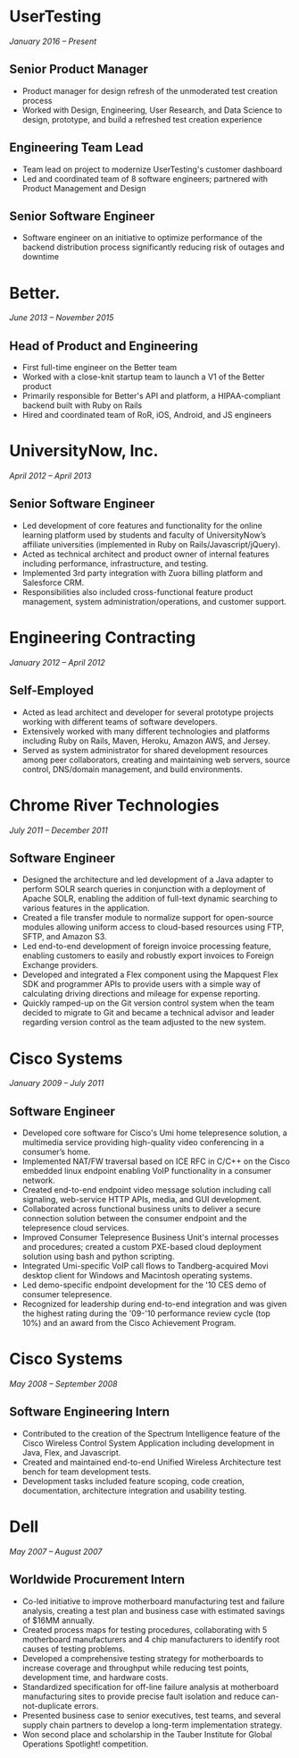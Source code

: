 # UserTesting
*January 2016 – Present*

## Senior Product Manager

- Product manager for design refresh of the unmoderated test creation process
- Worked with Design, Engineering, User Research, and Data Science to design, prototype, and build a refreshed test creation experience

## Engineering Team Lead

- Team lead on project to modernize UserTesting's customer dashboard
- Led and coordinated team of 8 software engineers; partnered with Product Management and Design

## Senior Software Engineer

- Software engineer on an initiative to optimize performance of the backend distribution process significantly reducing risk of outages and downtime

# Better.
*June 2013 – November 2015*

## Head of Product and Engineering

- First full-time engineer on the Better team
- Worked with a close-knit startup team to launch a V1 of the Better product
- Primarily responsible for Better's API and platform, a HIPAA-compliant backend built with Ruby on Rails
- Hired and coordinated team of RoR, iOS, Android, and JS engineers

# UniversityNow, Inc.
*April 2012 – April 2013*

## Senior Software Engineer

- Led development of core features and functionality for the online learning platform used by students and faculty of UniversityNow’s affiliate universities (implemented in Ruby on Rails/Javascript/jQuery).
- Acted as technical architect and product owner of internal features including performance, infrastructure, and testing.
- Implemented 3rd party integration with Zuora billing platform and Salesforce CRM.
- Responsibilities also included cross-functional feature product management, system administration/operations, and customer support.

# Engineering Contracting
*January 2012 – April 2012*

## Self-Employed

- Acted as lead architect and developer for several prototype projects working with different teams of software developers.
- Extensively worked with many different technologies and platforms including Ruby on Rails, Maven, Heroku, Amazon AWS, and Jersey.
- Served as system administrator for shared development resources among peer collaborators, creating and maintaining web servers, source control, DNS/domain management, and build environments.

# Chrome River Technologies
*July 2011 – December 2011*

## Software Engineer

- Designed the architecture and led development of a Java adapter to perform SOLR search queries in conjunction with a deployment of Apache SOLR, enabling the addition of full-text dynamic searching to various features in the application.
- Created a file transfer module to normalize support for open-source modules allowing uniform access to cloud-based resources using FTP, SFTP, and Amazon S3.
- Led end-to-end development of foreign invoice processing feature, enabling customers to easily and robustly export invoices to Foreign Exchange providers.
- Developed and integrated a Flex component using the Mapquest Flex SDK and programmer APIs to provide users with a simple way of calculating driving directions and mileage for expense reporting.
- Quickly ramped-up on the Git version control system when the team decided to migrate to Git and became a technical advisor and leader regarding version control as the team adjusted to the new system.

# Cisco Systems
*January 2009 – July 2011*

## Software Engineer

- Developed core software for Cisco's Umi home telepresence solution, a multimedia service providing high-quality video conferencing in a consumer’s home.
- Implemented NAT/FW traversal based on ICE RFC in C/C++ on the Cisco embedded linux endpoint enabling VoIP functionality in a consumer network.
- Created end-to-end endpoint video message solution including call signaling, web-service HTTP APIs, media, and GUI development.
- Collaborated across functional business units to deliver a secure connection solution between the consumer endpoint and the telepresence cloud services.
- Improved Consumer Telepresence Business Unit's internal processes and procedures; created a custom PXE-based cloud deployment solution using bash and python scripting.
- Integrated Umi-specific VoIP call flows to Tandberg-acquired Movi desktop client for Windows and Macintosh operating systems.
- Led demo-specific endpoint development for the '10 CES demo of consumer telepresence.
- Recognized for leadership during end-to-end integration and was given the highest rating during the '09-'10 performance review cycle (top 10%) and an award from the Cisco Achievement Program.

# Cisco Systems
*May 2008 – September 2008*

## Software Engineering Intern

- Contributed to the creation of the Spectrum Intelligence feature of the Cisco Wireless Control System Application including development in Java, Flex, and Javascript.
- Created and maintained end-to-end Unified Wireless Architecture test bench for team development tests.
- Development tasks included feature scoping, code creation, documentation, architecture integration and usability testing.

# Dell
*May 2007 – August 2007*

## Worldwide Procurement Intern

- Co-led initiative to improve motherboard manufacturing test and failure analysis, creating a test plan and business case with estimated savings of $16MM annually.
- Created process maps for testing procedures, collaborating with 5 motherboard manufacturers and 4 chip manufacturers to identify root causes of testing problems.
- Developed a comprehensive testing strategy for motherboards to increase coverage and throughput while reducing test points, development time, and hardware costs.
- Standardized specification for off-line failure analysis at motherboard manufacturing sites to provide precise fault isolation and reduce can-not-duplicate errors.
- Presented business case to senior executives, test teams, and several supply chain partners to develop a long-term implementation strategy.
- Won second place and scholarship in the Tauber Institute for Global Operations Spotlight! competition.
